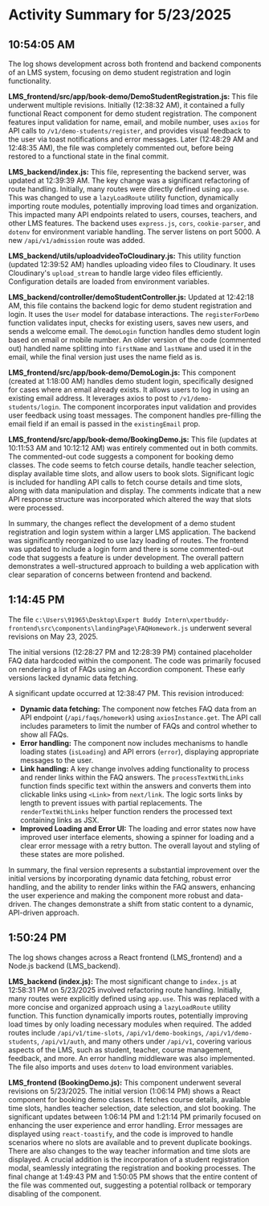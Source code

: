 # Activity Summary for 5/23/2025

## 10:54:05 AM
The log shows development across both frontend and backend components of an LMS system, focusing on demo student registration and login functionality.

**LMS_frontend/src/app/book-demo/DemoStudentRegistration.js:** This file underwent multiple revisions.  Initially (12:38:32 AM), it contained a fully functional React component for demo student registration.  The component features input validation for name, email, and mobile number, uses `axios` for API calls to `/v1/demo-students/register`, and provides visual feedback to the user via toast notifications and error messages.  Later (12:48:29 AM and 12:48:35 AM), the file was completely commented out, before being restored to a functional state in the final commit.

**LMS_backend/index.js:** This file, representing the backend server, was updated at 12:39:39 AM. The key change was a significant refactoring of route handling. Initially, many routes were directly defined using `app.use`. This was changed to use a `lazyLoadRoute` utility function, dynamically importing route modules, potentially improving load times and organization.  This impacted many API endpoints related to users, courses, teachers, and other LMS features.  The backend uses `express.js`, `cors`, `cookie-parser`, and `dotenv` for environment variable handling.  The server listens on port 5000.  A new `/api/v1/admission` route was added.

**LMS_backend/utils/uploadvideoToCloudinary.js:** This utility function (updated 12:39:52 AM) handles uploading video files to Cloudinary. It uses Cloudinary's `upload_stream` to handle large video files efficiently.  Configuration details are loaded from environment variables.

**LMS_backend/controller/demoStudentController.js:** Updated at 12:42:18 AM, this file contains the backend logic for demo student registration and login.  It uses the `User` model for database interactions.  The `registerForDemo` function validates input, checks for existing users, saves new users, and sends a welcome email.  The `demoLogin` function handles demo student login based on email or mobile number.  An older version of the code (commented out)  handled name splitting into `firstName` and `lastName` and used it in the email, while the final version just uses the name field as is.

**LMS_frontend/src/app/book-demo/DemoLogin.js:** This component (created at 1:18:00 AM) handles demo student login, specifically designed for cases where an email already exists. It allows users to log in using an existing email address.  It leverages axios to post to `/v1/demo-students/login`.  The component incorporates input validation and provides user feedback using toast messages. The component handles pre-filling the email field if an email is passed in the `existingEmail` prop.

**LMS_frontend/src/app/book-demo/BookingDemo.js:** This file (updates at 10:11:53 AM and 10:12:12 AM) was entirely commented out in both commits. The commented-out code suggests a component for booking demo classes. The code seems to fetch course details, handle teacher selection, display available time slots, and allow users to book slots.  Significant logic is included for handling API calls to fetch course details and time slots, along with data manipulation and display.  The comments indicate that a new API response structure was incorporated which altered the way that slots were processed.


In summary, the changes reflect the development of a demo student registration and login system within a larger LMS application.  The backend was significantly reorganized to use lazy loading of routes. The frontend was updated to include a login form and there is some commented-out code that suggests a feature is under development.  The overall pattern demonstrates a well-structured approach to building a web application with clear separation of concerns between frontend and backend.


## 1:14:45 PM
The file `c:\Users\91965\Desktop\Expert Buddy Intern\xpertbuddy-frontend\src\components\landingPage\FAQHomework.js` underwent several revisions on May 23, 2025.

The initial versions (12:28:27 PM and 12:28:39 PM) contained placeholder FAQ data hardcoded within the component.  The code was primarily focused on rendering a list of FAQs using an Accordion component.  These early versions lacked dynamic data fetching.

A significant update occurred at 12:38:47 PM. This revision introduced:

* **Dynamic data fetching:** The component now fetches FAQ data from an API endpoint (`/api/faqs/homework`) using `axiosInstance.get`.  The API call includes parameters to limit the number of FAQs and control whether to show all FAQs.
* **Error handling:** The component now includes mechanisms to handle loading states (`isLoading`) and API errors (`error`), displaying appropriate messages to the user.
* **Link handling:**  A key change involves adding functionality to process and render links within the FAQ answers. The `processTextWithLinks` function finds specific text within the answers and converts them into clickable links using `<Link>` from `next/link`.  The logic sorts links by length to prevent issues with partial replacements.  The `renderTextWithLinks` helper function renders the processed text containing links as JSX.
* **Improved Loading and Error UI:** The loading and error states now have improved user interface elements, showing a spinner for loading and a clear error message with a retry button.  The overall layout and styling of these states are more polished.

In summary, the final version represents a substantial improvement over the initial versions by incorporating dynamic data fetching, robust error handling, and the ability to render links within the FAQ answers, enhancing the user experience and making the component more robust and data-driven. The changes demonstrate a shift from static content to a dynamic, API-driven approach.


## 1:50:24 PM
The log shows changes across a React frontend (LMS_frontend) and a Node.js backend (LMS_backend).

**LMS_backend (index.js):**  The most significant change to `index.js` at 12:58:31 PM on 5/23/2025 involved refactoring route handling. Initially, many routes were explicitly defined using `app.use`.  This was replaced with a more concise and organized approach using a `lazyLoadRoute` utility function. This function dynamically imports routes, potentially improving load times by only loading necessary modules when required.  The added routes include `/api/v1/time-slots`, `/api/v1/demo-bookings`, `/api/v1/demo-students`, `/api/v1/auth`, and many others under `/api/v1`, covering various aspects of the LMS, such as student, teacher, course management, feedback, and more. An error handling middleware was also implemented. The file also imports and uses `dotenv` to load environment variables.


**LMS_frontend (BookingDemo.js):** This component underwent several revisions on 5/23/2025. The initial version (1:06:14 PM) shows a React component for booking demo classes. It fetches course details,  available time slots, handles teacher selection, date selection, and slot booking.  The significant updates between 1:06:14 PM and 1:21:14 PM primarily focused on enhancing the user experience and error handling. Error messages are displayed using `react-toastify`, and the code is improved to handle scenarios where no slots are available and to prevent duplicate bookings.  There are also changes to the way teacher information and time slots are displayed. A crucial addition is the incorporation of a student registration modal, seamlessly integrating the registration and booking processes. The final change at 1:49:43 PM and 1:50:05 PM shows that the entire content of the file was commented out, suggesting a potential rollback or temporary disabling of the component.
